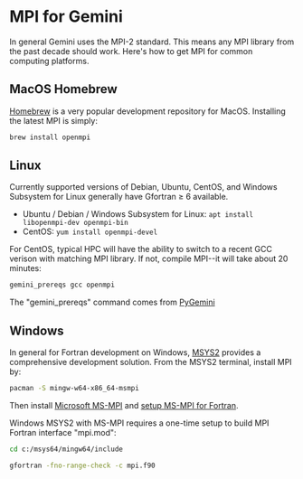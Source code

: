 # MPI for Gemini

In general Gemini uses the MPI-2 standard.
This means any MPI library from the past decade should work.
Here's how to get MPI for common computing platforms.

## MacOS Homebrew

[Homebrew](https://brew.sh)
is a very popular development repository for MacOS.
Installing the latest MPI is simply:

```sh
brew install openmpi
```

## Linux

Currently supported versions of Debian, Ubuntu, CentOS, and Windows Subsystem for Linux generally have Gfortran &ge; 6 available.

* Ubuntu / Debian / Windows Subsystem for Linux: `apt install libopenmpi-dev openmpi-bin`
* CentOS: `yum install openmpi-devel`

For CentOS, typical HPC will have the ability to switch to a recent GCC verison with matching MPI library.
If not, compile MPI--it will take about 20 minutes:

```sh
gemini_prereqs gcc openmpi
```

The "gemini_prereqs" command comes from
[PyGemini](https://github.com/gemini3d/pygemini)

## Windows

In general for Fortran development on Windows,
[MSYS2](https://www.scivision.dev/install-msys2-windows/)
provides a comprehensive development solution.
From the MSYS2 terminal, install MPI by:

```sh
pacman -S mingw-w64-x86_64-msmpi
```

Then install
[Microsoft MS-MPI](https://docs.microsoft.com/en-us/message-passing-interface/microsoft-mpi-release-notes)
and
[setup MS-MPI for Fortran](https://www.scivision.dev/windows-mpi-msys2/).

Windows MSYS2 with MS-MPI requires a one-time setup to build MPI Fortran interface "mpi.mod":

```sh
cd c:/msys64/mingw64/include

gfortran -fno-range-check -c mpi.f90
```
